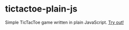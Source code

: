 # tictactoe-plain-js

Simple TicTacToe game written in plain JavaScript. [Try out!](https://loefflefarn.github.io/tictactoe-plain-js/)
